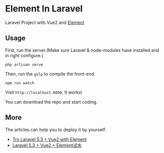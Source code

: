 # Element In Laravel

Laravel Project with Vue2 and [Element](https://github.com/ElemeFE/element)

## Usage
First, run the server.(Make sure Laravel & node-modules have installed and in right configure.)

```
php artisan serve
```

Then, run the `gulp` to compile the front-end.

```
npm run watch
```

Visit `http://localhost:8000`, It works!

You can download the repo and start coding.

## More

The articles can help you to deploy it by yourself:

- [Try Laravel 5.3 + Vue2 with Element](http://codesky.me/archives/try-laravel5-vue2-element-en.wind)
- [Laravel 5.3 + Vue2 + Element试水](http://codesky.me/archives/try-laravel5-vue2-element-cn.wind)